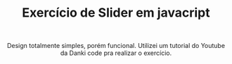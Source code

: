 <h1 align=center>Exercício de Slider em javacript</h1>
<br>
<p align=center>Design totalmente simples, porém funcional. Utilizei um tutorial do Youtube da Danki code pra realizar o exercício.</p>